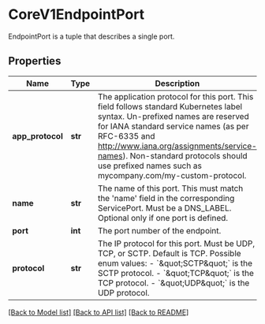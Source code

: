 # CoreV1EndpointPort

EndpointPort is a tuple that describes a single port.
## Properties
Name | Type | Description | Notes
------------ | ------------- | ------------- | -------------
**app_protocol** | **str** | The application protocol for this port. This field follows standard Kubernetes label syntax. Un-prefixed names are reserved for IANA standard service names (as per RFC-6335 and http://www.iana.org/assignments/service-names). Non-standard protocols should use prefixed names such as mycompany.com/my-custom-protocol. | [optional] 
**name** | **str** | The name of this port.  This must match the &#39;name&#39; field in the corresponding ServicePort. Must be a DNS_LABEL. Optional only if one port is defined. | [optional] 
**port** | **int** | The port number of the endpoint. | 
**protocol** | **str** | The IP protocol for this port. Must be UDP, TCP, or SCTP. Default is TCP.  Possible enum values:  - &#x60;\&quot;SCTP\&quot;&#x60; is the SCTP protocol.  - &#x60;\&quot;TCP\&quot;&#x60; is the TCP protocol.  - &#x60;\&quot;UDP\&quot;&#x60; is the UDP protocol. | [optional] 

[[Back to Model list]](../README.md#documentation-for-models) [[Back to API list]](../README.md#documentation-for-api-endpoints) [[Back to README]](../README.md)



